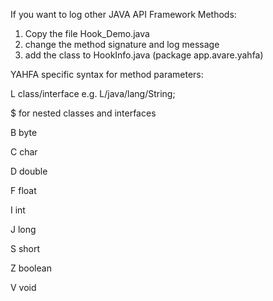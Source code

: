 If you want to log other JAVA API Framework Methods:

1. Copy the file Hook_Demo.java
2. change the method signature and log message
3. add the class to HookInfo.java (package app.avare.yahfa)


YAHFA specific syntax for method parameters: 

L class/interface  e.g. L/java/lang/String;

$ for nested classes and interfaces 

B  byte

C  char

D  double

F  float

I  int

J  long

S  short

Z  boolean

V  void

